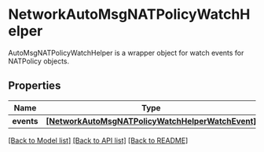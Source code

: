 # NetworkAutoMsgNATPolicyWatchHelper

AutoMsgNATPolicyWatchHelper is a wrapper object for watch events for NATPolicy objects.
## Properties
Name | Type | Description | Notes
------------ | ------------- | ------------- | -------------
**events** | [**[NetworkAutoMsgNATPolicyWatchHelperWatchEvent]**](NetworkAutoMsgNATPolicyWatchHelperWatchEvent.md) |  | [optional] 

[[Back to Model list]](../README.md#documentation-for-models) [[Back to API list]](../README.md#documentation-for-api-endpoints) [[Back to README]](../README.md)



